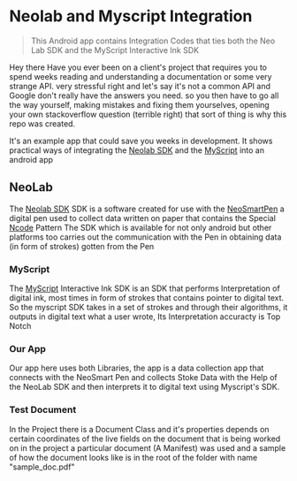 # Neolab and Myscript Integration
>This Android app contains Integration Codes that ties both the Neo Lab SDK and the MyScript Interactive Ink SDK


Hey there Have you ever been on a client's project that requires you to spend weeks reading and understanding a documentation or some very strange API. very stressful right
and let's say it's not a common API and Google don't really have the answers you need. so you then have to go all the way yourself, making mistakes and fixing them yourselves, opening your own stackoverflow question (terrible right)
that sort of thing is why this repo was created.

It's an example app that could save you weeks in development.
It shows practical ways of integrating the [Neolab SDK](https://www.neolab.net) and the [MyScript](https://www.myscript.com/) into an android app

## NeoLab
The [Neolab SDK](https://www.neolab.net) SDK is a software created for use with the [NeoSmartPen](https://www.neosmartpen.com/) a digital pen used to collect data written on paper that contains the Special [Ncode](https://www.neolab.net/en/technology/#ncodetech) Pattern
The SDK which is available for not only android but other platforms too carries out the communication with the Pen in obtaining data (in form of strokes) gotten from the Pen

### MyScript
The [MyScript](https://www.myscript.com/) Interactive Ink SDK is an SDK that performs Interpretation of digital ink, most times in form of strokes that contains pointer to digital text.
So the myscript SDK takes in a set of strokes and through their algorithms, it outputs in digital text what a user wrote, Its Interpretation accuracty is Top Notch

### Our App
Our app here uses both Libraries, the app is a data collection app that connects with the NeoSmart Pen and collects Stoke Data with the Help of the NeoLab SDK and then interprets it to digital text using Myscript's SDK.

### Test Document
In the Project there is a Document Class and it's properties depends on certain coordinates of the live fields on the document that is being worked on in the project a particular document (A Manifest) was used and a sample of how the document looks like is in the root of the folder with name "sample_doc.pdf"
